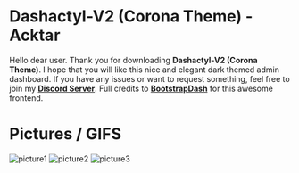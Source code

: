 # Dashactyl-V2 (Corona Theme)  - Acktar

Hello dear user. Thank you for downloading **Dashactyl-V2 (Corona Theme)**. I hope that you will like this nice and elegant dark themed admin dashboard.  If you have any issues or want to request something, feel free to join my **[Discord Server](https://discord.gg/McFr2jwNSE)**. Full credits to **[BootstrapDash](https://bootstrapdash.com)** for this awesome frontend.

# Pictures / GIFS
![picture1](https://public.acktar.codes/chrome_zPyYGkm8be.png)
![picture2](https://public.acktar.codes/chrome_2RuL5zOWel.png)
![picture3](https://public.acktar.codes/chrome_yKfOTHWJUT.png)
